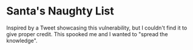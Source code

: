 # Santa's Naughty List

Inspired by a Tweet showcasing this vulnerability, but I couldn't find it to give proper credit. This spooked me and I wanted to "spread the knowledge".